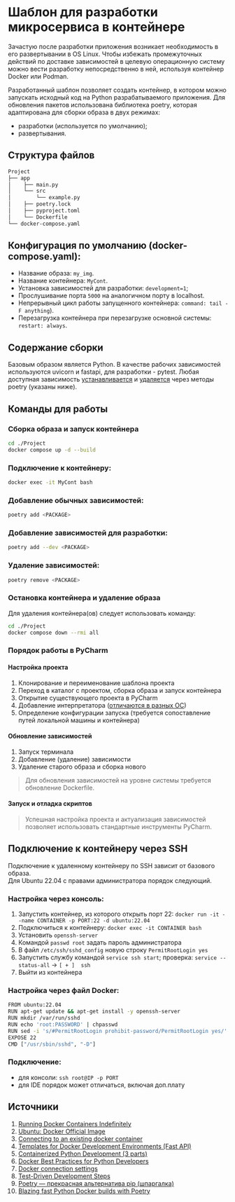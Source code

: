 # Шаблон для разработки микросервиса в контейнере

Зачастую после разработки приложения возникает необходимость
в его развертывании в OS Linux.
Чтобы избежать промежуточных действий по доставке зависимостей
в целевую операционную систему можно вести разработку
непосредственно в ней, используя контейнер Docker или Podman.

Разработанный шаблон позволяет создать контейнер,
в котором можно запускать исходный код на Python разрабатываемого приложения.
Для обновления пакетов использована библиотека poetry,
которая адаптирована для сборки образа в двух режимах: 
* разработки (используется по умолчанию);
* развертывания.

## Структура файлов
```bash
Project
├── app
│    ├── main.py
│    └── src
│        └── example.py
│    ├── poetry.lock
│    ├── pyproject.toml
│    └── Dockerfile
└── docker-compose.yaml    
```

## Конфигурация по умолчанию (docker-compose.yaml):
* Название образа: `my_img`.
* Название контейнера: `MyCont`.
* Установка зависимостей для разработки: `development=1`;
* Прослушивание порта `5000` на аналогичном порту в localhost.
* Непрерывный цикл работы запущенного контейнера: `command: tail -F anything`).
* Перезагрузка контейнера при перезагрузке основной системы: `restart: always`.

## Содержание сборки
Базовым образом является Python.
В качестве рабочих зависимостей используются uvicorn и fastapi,
для разработки - pytest.
Любая доступная зависимость [устанавливается](https://python-poetry.org/docs/cli/#add)
и [удаляется](https://python-poetry.org/docs/cli/#remove) через методы poetry (указаны ниже).

## Команды для работы

### Сборка образа и запуск контейнера
```bash
cd ./Project
docker compose up -d --build
```

### Подключение к контейнеру:
```bash
docker exec -it MyCont bash
```

### Добавление обычных зависимостей:
```bash
poetry add <PACKAGE>
```

### Добавление зависимостей для разработки:
```bash
poetry add --dev <PACKAGE>
```

### Удаление зависимостей:
```bash
poetry remove <PACKAGE>
```

### Остановка контейнера и удаление образа
Для удаления контейнера(ов) следует использовать команду:
```bash
cd ./Project
docker compose down --rmi all
```

### Порядок работы в PyCharm
#### Настройка проекта
1. Клонирование и переименование шаблона проекта
1. Переход в каталог с проектом, сборка образа и запуск контейнера
1. Открытие существующего проекта в PyCharm
1. Добавление интерпретатора ([отличаются в разных ОС](https://www.jetbrains.com/help/pycharm/settings-docker.html))
1. Определение конфигурации запуска (требуется сопоставление путей локальной машины и контейнера)

#### Обновление зависимостей
1. Запуск терминала
1. Добавление (удаление) зависимости
1. Удаление старого образа и сборка нового
> Для обновления зависимостей на уровне системы требуется обновление Dockerfile.

#### Запуск и отладка скриптов
> Успешная настройка проекта и актуализация зависимостей
> позволяет использовать стандартные инструменты PyCharm.

## Подключение к контейнеру через SSH
Подключение к удаленному контейнеру по SSH зависит от базового образа.\
Для Ubuntu 22.04 с правами администратора порядок следующий.

### Настройка через консоль:
1. Запустить контейнер, из которого открыть порт 22: `docker run -it --name CONTAINER -p PORT:22 -d ubuntu:22.04`
1. Подключиться к контейнеру: `docker exec -it CONTAINER bash`
1. Установить `openssh-server`
1. Командой `passwd root` задать пароль администратора
1. В файл `/etc/ssh/sshd_config` новую строку `PermitRootLogin yes`
1. Запустить службу командой `service ssh start`; проверка: `service --status-all` $\to$ `[ + ]  ssh`
1. Выйти из контейнера

### Настройка через файл Docker:
```bash
FROM ubuntu:22.04
RUN apt-get update && apt-get install -y openssh-server
RUN mkdir /var/run/sshd
RUN echo 'root:PASSWORD' | chpasswd
RUN sed -i 's/#PermitRootLogin prohibit-password/PermitRootLogin yes/' /etc/ssh/sshd_config
EXPOSE 22
CMD ["/usr/sbin/sshd", "-D"]
```

### Подключение:
- для консоли: `ssh root@IP -p PORT`
- для IDE порядок может отличаться, включая доп.плату

## Источники
1. [Running Docker Containers Indefinitely](https://www.baeldung.com/ops/running-docker-containers-indefinitely)
1. [Ubuntu: Docker Official Image](https://hub.docker.com/_/ubuntu/tags)
1. [Connecting to an existing docker container](https://docs.docker.com/engine/reference/commandline/container_exec/)
1. [Templates for Docker Development Environments (Fast API)](https://github.com/docker/awesome-compose/tree/master/fastapi)
1. [Containerized Python Development (3 parts)](https://www.docker.com/blog/tag/python-env-series/)
1. [Docker Best Practices for Python Developers](https://testdriven.io/blog/docker-best-practices/)
1. [Docker connection settings](https://www.jetbrains.com/help/pycharm/settings-docker.html)
1. [Test-Driven Development Steps](https://github.com/jonnyg23/obsidian_devlog/blob/master/Test-Driven%20Development%20with%20FastAPI%20and%20Docker.md)
1. [Poetry — прекрасная альтернатива pip (шпаргалка)](https://habr.com/ru/articles/593529/)
1. [Blazing fast Python Docker builds with Poetry](https://medium.com/@albertazzir/blazing-fast-python-docker-builds-with-poetry-a78a66f5aed0)
